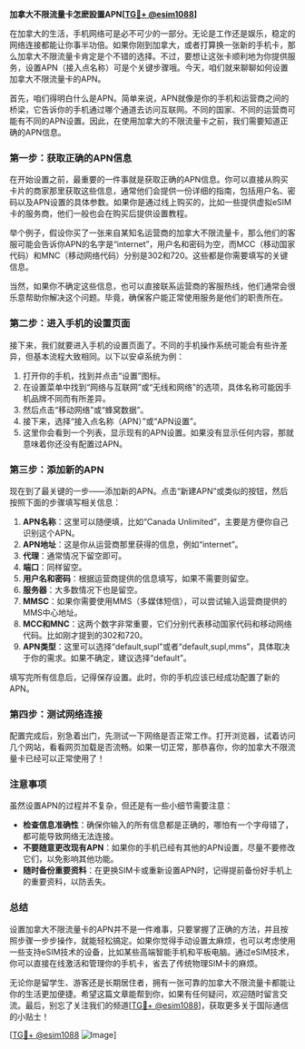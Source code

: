 **加拿大不限流量卡怎麽設置APN[[TG💪+ @esim1088](https://t.me/s/esim1088)]**

在加拿大的生活，手机网络可是必不可少的一部分。无论是工作还是娱乐，稳定的网络连接都能让你事半功倍。如果你刚到加拿大，或者打算换一张新的手机卡，那么加拿大不限流量卡肯定是个不错的选择。不过，要想让这张卡顺利地为你提供服务，设置APN（接入点名称）可是个关键步骤哦。今天，咱们就来聊聊如何设置加拿大不限流量卡的APN。

首先，咱们得明白什么是APN。简单来说，APN就像是你的手机和运营商之间的桥梁，它告诉你的手机通过哪个通道去访问互联网。不同的国家、不同的运营商可能有不同的APN设置。因此，在使用加拿大的不限流量卡之前，我们需要知道正确的APN信息。

### **第一步：获取正确的APN信息**

在开始设置之前，最重要的一件事就是获取正确的APN信息。你可以直接从购买卡片的商家那里获取这些信息，通常他们会提供一份详细的指南，包括用户名、密码以及APN设置的具体参数。如果你是通过线上购买的，比如一些提供虚拟eSIM卡的服务商，他们一般也会在购买后提供设置教程。

举个例子，假设你买了一张来自某知名运营商的加拿大不限流量卡，那么他们的客服可能会告诉你APN的名字是“internet”，用户名和密码为空，而MCC（移动国家代码）和MNC（移动网络代码）分别是302和720。这些都是你需要填写的关键信息。

当然，如果你不确定这些信息，也可以直接联系运营商的客服热线，他们通常会很乐意帮助你解决这个问题。毕竟，确保客户能正常使用服务是他们的职责所在。

### **第二步：进入手机的设置页面**

接下来，我们就要进入手机的设置页面了。不同的手机操作系统可能会有些许差异，但基本流程大致相同。以下以安卓系统为例：

1. 打开你的手机，找到并点击“设置”图标。
2. 在设置菜单中找到“网络与互联网”或“无线和网络”的选项，具体名称可能因手机品牌不同而有所差异。
3. 然后点击“移动网络”或“蜂窝数据”。
4. 接下来，选择“接入点名称（APN）”或“APN设置”。
5. 这里你会看到一个列表，显示现有的APN设置。如果没有显示任何内容，那就意味着你还没有配置过APN。

### **第三步：添加新的APN**

现在到了最关键的一步——添加新的APN。点击“新建APN”或类似的按钮，然后按照下面的步骤填写相关信息：

1. **APN名称**：这里可以随便填，比如“Canada Unlimited”，主要是方便你自己识别这个APN。
2. **APN地址**：这是你从运营商那里获得的信息，例如“internet”。
3. **代理**：通常情况下留空即可。
4. **端口**：同样留空。
5. **用户名和密码**：根据运营商提供的信息填写，如果不需要则留空。
6. **服务器**：大多数情况下也是留空。
7. **MMSC**：如果你需要使用MMS（多媒体短信），可以尝试输入运营商提供的MMS中心地址。
8. **MCC和MNC**：这两个数字非常重要，它们分别代表移动国家代码和移动网络代码。比如刚才提到的302和720。
9. **APN类型**：这里可以选择“default,supl”或者“default,supl,mms”，具体取决于你的需求。如果不确定，建议选择“default”。

填写完所有信息后，记得保存设置。此时，你的手机应该已经成功配置了新的APN。

### **第四步：测试网络连接**

配置完成后，别急着出门，先测试一下网络是否正常工作。打开浏览器，试着访问几个网站，看看网页加载是否流畅。如果一切正常，那恭喜你，你的加拿大不限流量卡已经可以正常使用了！

### **注意事项**

虽然设置APN的过程并不复杂，但还是有一些小细节需要注意：

- **检查信息准确性**：确保你输入的所有信息都是正确的，哪怕有一个字母错了，都可能导致网络无法连接。
- **不要随意更改现有APN**：如果你的手机已经有其他的APN设置，尽量不要修改它们，以免影响其他功能。
- **随时备份重要资料**：在更换SIM卡或重新设置APN时，记得提前备份好手机上的重要资料，以防丢失。

### **总结**

设置加拿大不限流量卡的APN并不是一件难事，只要掌握了正确的方法，并且按照步骤一步步操作，就能轻松搞定。如果你觉得手动设置太麻烦，也可以考虑使用一些支持eSIM技术的设备，比如某些高端智能手机和平板电脑。通过eSIM技术，你可以直接在线激活和管理你的手机卡，省去了传统物理SIM卡的麻烦。

无论你是留学生、游客还是长期居住者，拥有一张可靠的加拿大不限流量卡都能让你的生活更加便捷。希望这篇文章能帮到你，如果有任何疑问，欢迎随时留言交流。最后，别忘了关注我们的频道[[TG💪+ @esim1088](https://t.me/s/esim1088)]，获取更多关于国际通信的小贴士！

[[TG💪+ @esim1088](https://t.me/s/esim1088) ![Image](https://i.postimg.cc/4NQfJmqS/Snipaste-2025-05-13-00-14-12.png)]
